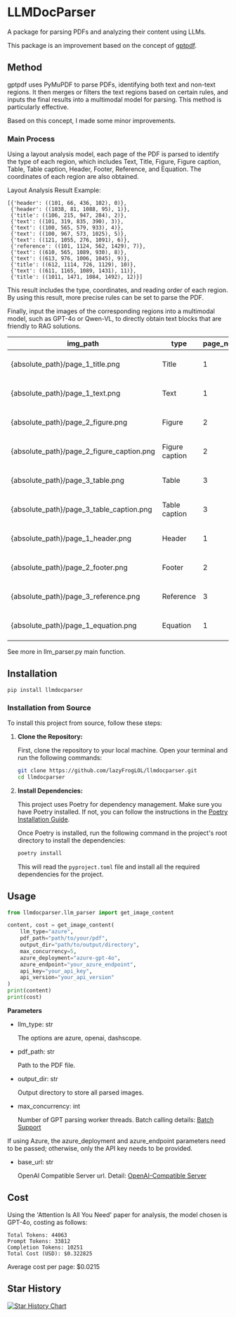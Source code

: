 # LLMDocParser

A package for parsing PDFs and analyzing their content using LLMs.

This package is an improvement based on the concept of [gptpdf](https://github.com/CosmosShadow/gptpdf/tree/main).

## Method
gptpdf uses PyMuPDF to parse PDFs, identifying both text and non-text regions. It then merges or filters the text regions based on certain rules, and inputs the final results into a multimodal model for parsing. This method is particularly effective.

Based on this concept, I made some minor improvements.

### Main Process
Using a layout analysis model, each page of the PDF is parsed to identify the type of each region, which includes Text, Title, Figure, Figure caption, Table, Table caption, Header, Footer, Reference, and Equation. The coordinates of each region are also obtained.

Layout Analysis Result Example:
```
[{'header': ((101, 66, 436, 102), 0)},
 {'header': ((1038, 81, 1088, 95), 1)},
 {'title': ((106, 215, 947, 284), 2)},
 {'text': ((101, 319, 835, 390), 3)},
 {'text': ((100, 565, 579, 933), 4)},
 {'text': ((100, 967, 573, 1025), 5)},
 {'text': ((121, 1055, 276, 1091), 6)},
 {'reference': ((101, 1124, 562, 1429), 7)},
 {'text': ((610, 565, 1089, 930), 8)},
 {'text': ((613, 976, 1006, 1045), 9)},
 {'title': ((612, 1114, 726, 1129), 10)},
 {'text': ((611, 1165, 1089, 1431), 11)},
 {'title': ((1011, 1471, 1084, 1492), 12)}]
```
This result includes the type, coordinates, and reading order of each region. By using this result, more precise rules can be set to parse the PDF.

Finally, input the images of the corresponding regions into a multimodal model, such as GPT-4o or Qwen-VL, to directly obtain text blocks that are friendly to RAG solutions.

| img_path                                  | type            | page_no | filename                  | content               |      filepath                 |
|-------------------------------------------|-----------------|---------|---------------------------|-----------------------|-----------------------|
| {absolute_path}/page_1_title.png                   | Title           | 1       | attention is all you need | [Text Block 1]        |     {file_absolute_path}         |
| {absolute_path}/page_1_text.png                    | Text            | 1       | attention is all you need | [Text Block 2]        |        {file_absolute_path}        |
| {absolute_path}/page_2_figure.png                  | Figure          | 2       | attention is all you need | [Text Block 3]        |         {file_absolute_path}       |
| {absolute_path}/page_2_figure_caption.png          | Figure caption  | 2       | attention is all you need | [Text Block 4]        |         {file_absolute_path}       |
| {absolute_path}/page_3_table.png                   | Table           | 3       | attention is all you need | [Text Block 5]        |        {file_absolute_path}        |
| {absolute_path}/page_3_table_caption.png           | Table caption   | 3       | attention is all you need | [Text Block 6]        |        {file_absolute_path}        |
| {absolute_path}/page_1_header.png                  | Header          | 1       | attention is all you need | [Text Block 7]        |        {file_absolute_path}        |
| {absolute_path}/page_2_footer.png                  | Footer          | 2       | attention is all you need | [Text Block 8]        |          {file_absolute_path}      | 
| {absolute_path}/page_3_reference.png               | Reference       | 3       | attention is all you need | [Text Block 9]        |         {file_absolute_path}       |
| {absolute_path}/page_1_equation.png                | Equation        | 1       | attention is all you need | [Text Block 10]       |         {file_absolute_path}       |

See more in llm_parser.py main function.

## Installation

```commandline
pip install llmdocparser
```

### Installation from Source

To install this project from source, follow these steps:

1. **Clone the Repository:**

   First, clone the repository to your local machine. Open your terminal and run the following commands:

   ```bash
   git clone https://github.com/lazyFrogLOL/llmdocparser.git
   cd llmdocparser
   ```

2. **Install Dependencies:**

   This project uses Poetry for dependency management. Make sure you have Poetry installed. If not, you can follow the instructions in the [Poetry Installation Guide](https://python-poetry.org/docs/#installation).

   Once Poetry is installed, run the following command in the project's root directory to install the dependencies:

   ```bash
   poetry install
   ```

   This will read the `pyproject.toml` file and install all the required dependencies for the project.


## Usage

```python
from llmdocparser.llm_parser import get_image_content

content, cost = get_image_content(
    llm_type="azure",
    pdf_path="path/to/your/pdf",
    output_dir="path/to/output/directory",
    max_concurrency=5,
    azure_deployment="azure-gpt-4o",
    azure_endpoint="your_azure_endpoint",
    api_key="your_api_key",
    api_version="your_api_version"
)
print(content)
print(cost)
```

**Parameters**

* llm_type: str
  
  The options are azure, openai, dashscope.
* pdf_path: str
  
  Path to the PDF file.
* output_dir: str
  
  Output directory to store all parsed images.

* max_concurrency: int
  
  Number of GPT parsing worker threads. Batch calling details: [Batch Support](https://python.langchain.com/v0.2/docs/integrations/llms/#features-natively-supported)

If using Azure, the azure_deployment and azure_endpoint parameters need to be passed; otherwise, only the API key needs to be provided.

* base_url: str
  
  OpenAI Compatible Server url. Detail: [OpenAI-Compatible Server](https://python.langchain.com/v0.2/docs/integrations/llms/vllm/#openai-compatible-server)

## Cost

Using the 'Attention Is All You Need' paper for analysis, the model chosen is GPT-4o, costing as follows:
```
Total Tokens: 44063
Prompt Tokens: 33812
Completion Tokens: 10251
Total Cost (USD): $0.322825
```
Average cost per page: $0.0215


## Star History

[![Star History Chart](https://api.star-history.com/svg?repos=lazyFrogLOL/llmdocparser&type=Date)](https://star-history.com/#lazyFrogLOL/llmdocparser&Date)